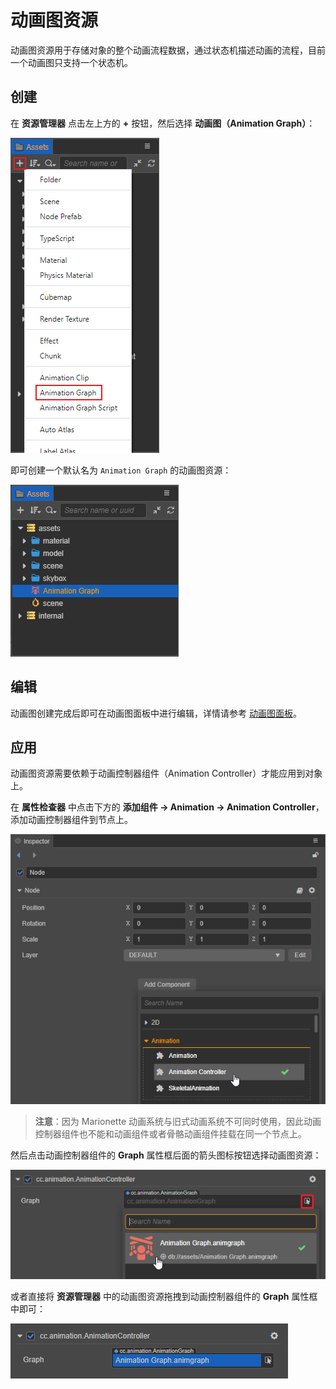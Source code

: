 # 动画图资源

动画图资源用于存储对象的整个动画流程数据，通过状态机描述动画的流程，目前一个动画图只支持一个状态机。

## 创建

在 **资源管理器** 点击左上方的 **+** 按钮，然后选择 **动画图（Animation Graph）**：

![create-animation-graph](animation-graph/create-animation-graph.png)

即可创建一个默认名为 `Animation Graph` 的动画图资源：

![animation-graph-asset](animation-graph/animation-graph-asset.png)

## 编辑

动画图创建完成后即可在动画图面板中进行编辑，详情请参考 [动画图面板](animation-graph-panel.md)。

## 应用

动画图资源需要依赖于动画控制器组件（Animation Controller）才能应用到对象上。

在 **属性检查器** 中点击下方的 **添加组件 -> Animation -> Animation Controller**，添加动画控制器组件到节点上。

![add-animation-controller](animation-graph/add-animation-controller.png)

> **注意**：因为 Marionette 动画系统与旧式动画系统不可同时使用，因此动画控制器组件也不能和动画组件或者骨骼动画组件挂载在同一个节点上。

然后点击动画控制器组件的 **Graph** 属性框后面的箭头图标按钮选择动画图资源：

![animation-graph-select](animation-graph/animation-graph-select.png)

或者直接将 **资源管理器** 中的动画图资源拖拽到动画控制器组件的 **Graph** 属性框中即可：

![animation-controller](animation-graph/animation-controller.png)
